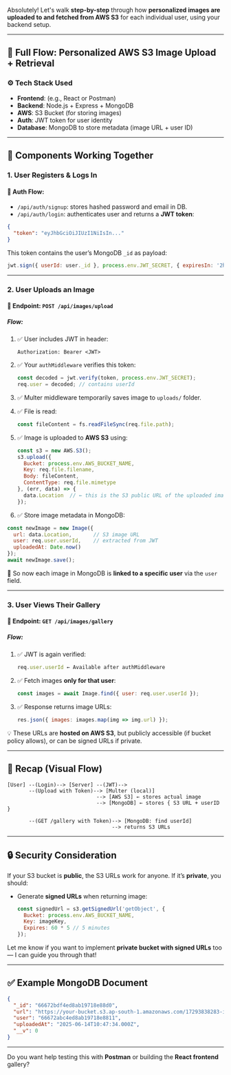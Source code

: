 Absolutely! Let's walk **step-by-step** through how **personalized images are uploaded to and fetched from AWS S3** for each individual user, using your backend setup.

---

## 🔁 Full Flow: Personalized AWS S3 Image Upload + Retrieval

### ⚙️ Tech Stack Used

* **Frontend**: (e.g., React or Postman)
* **Backend**: Node.js + Express + MongoDB
* **AWS**: S3 Bucket (for storing images)
* **Auth**: JWT token for user identity
* **Database**: MongoDB to store metadata (image URL + user ID)

---

## 🧱 Components Working Together

### 1. **User Registers & Logs In**

#### 🔐 Auth Flow:

* `/api/auth/signup`: stores hashed password and email in DB.
* `/api/auth/login`: authenticates user and returns a **JWT token**:

```json
{
  "token": "eyJhbGciOiJIUzI1NiIsIn..."
}
```

This token contains the user’s MongoDB `_id` as payload:

```js
jwt.sign({ userId: user._id }, process.env.JWT_SECRET, { expiresIn: '2h' });
```

---

### 2. **User Uploads an Image**

#### 🔼 Endpoint: `POST /api/images/upload`

##### Flow:

1. ✅ User includes JWT in header:

   ```
   Authorization: Bearer <JWT>
   ```

2. ✅ Your `authMiddleware` verifies this token:

   ```js
   const decoded = jwt.verify(token, process.env.JWT_SECRET);
   req.user = decoded; // contains userId
   ```

3. ✅ Multer middleware temporarily saves image to `uploads/` folder.

4. ✅ File is read:

   ```js
   const fileContent = fs.readFileSync(req.file.path);
   ```

5. ✅ Image is uploaded to **AWS S3** using:

   ```js
   const s3 = new AWS.S3();
   s3.upload({
     Bucket: process.env.AWS_BUCKET_NAME,
     Key: req.file.filename,
     Body: fileContent,
     ContentType: req.file.mimetype
   }, (err, data) => {
     data.Location  // ← this is the S3 public URL of the uploaded image
   });
   ```

6. ✅ Store image metadata in MongoDB:

```js
const newImage = new Image({
  url: data.Location,       // S3 image URL
  user: req.user.userId,    // extracted from JWT
  uploadedAt: Date.now()
});
await newImage.save();
```

📌 So now each image in MongoDB is **linked to a specific user** via the `user` field.

---

### 3. **User Views Their Gallery**

#### 🔽 Endpoint: `GET /api/images/gallery`

##### Flow:

1. ✅ JWT is again verified:

   ```js
   req.user.userId ← Available after authMiddleware
   ```

2. ✅ Fetch images **only for that user**:

   ```js
   const images = await Image.find({ user: req.user.userId });
   ```

3. ✅ Response returns image URLs:

   ```js
   res.json({ images: images.map(img => img.url) });
   ```

💡 These URLs are **hosted on AWS S3**, but publicly accessible (if bucket policy allows), or can be signed URLs if private.

---

## 🧠 Recap (Visual Flow)

```
[User] --(Login)--> [Server] --(JWT)-->
       --(Upload with Token)--> [Multer (local)] 
                             --> [AWS S3] ← stores actual image
                             --> [MongoDB] ← stores { S3 URL + userID }

       --(GET /gallery with Token)--> [MongoDB: find userId]
                                  --> returns S3 URLs
```

---

## 🔒 Security Consideration

If your S3 bucket is **public**, the S3 URLs work for anyone.
If it’s **private**, you should:

* Generate **signed URLs** when returning image:

  ```js
  const signedUrl = s3.getSignedUrl('getObject', {
    Bucket: process.env.AWS_BUCKET_NAME,
    Key: imageKey,
    Expires: 60 * 5 // 5 minutes
  });
  ```

Let me know if you want to implement **private bucket with signed URLs** too — I can guide you through that!

---

## ✅ Example MongoDB Document

```json
{
  "_id": "66672bdf4ed8ab19718e88d0",
  "url": "https://your-bucket.s3.ap-south-1.amazonaws.com/17293838283-image.png",
  "user": "66672abc4ed8ab19718e8811",
  "uploadedAt": "2025-06-14T10:47:34.000Z",
  "__v": 0
}
```

---

Do you want help testing this with **Postman** or building the **React frontend** gallery?
